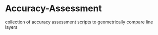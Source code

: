 # Accuracy-Assessment
collection of accuracy assessment scripts to geometrically compare line layers
